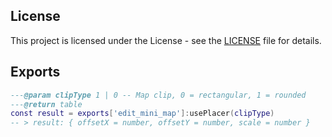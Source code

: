 ## License
This project is licensed under the License - see the [LICENSE](LICENSE) file for details.

## Exports

```lua
---@param clipType 1 | 0 -- Map clip, 0 = rectangular, 1 = rounded
---@return table
const result = exports['edit_mini_map']:usePlacer(clipType)
-- > result: { offsetX = number, offsetY = number, scale = number }
```
